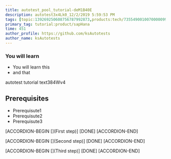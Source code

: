 ```yaml
---
title: autotest_pool_tutorial-deM1B40E
description: autotest3x4Lk0_12/2/2019 5:59:53 PM
tags: [topic:139269250608756787992873,products:tech/73554900100700000996,tutorial:experience/advanced]
primary_tag: tutorial:product/sapHana
time: 451
author_profile: https://github.com/ksAutotests
author_name: ksAutotests
---
```

### You will learn
- You will learn this
- and that

autotest tutorial text384Wv4

## Prerequisites
- Prerequisute1
- Prerequisute2
- Prerequisute3

[ACCORDION-BEGIN [](First step)]
[DONE]
[ACCORDION-END]

[ACCORDION-BEGIN [](Second step)]
[DONE]
[ACCORDION-END]

[ACCORDION-BEGIN [](Third step)]
[DONE]
[ACCORDION-END]

